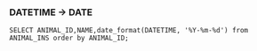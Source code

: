 ### DATETIME -> DATE
```
SELECT ANIMAL_ID,NAME,date_format(DATETIME, '%Y-%m-%d') from ANIMAL_INS order by ANIMAL_ID;
```